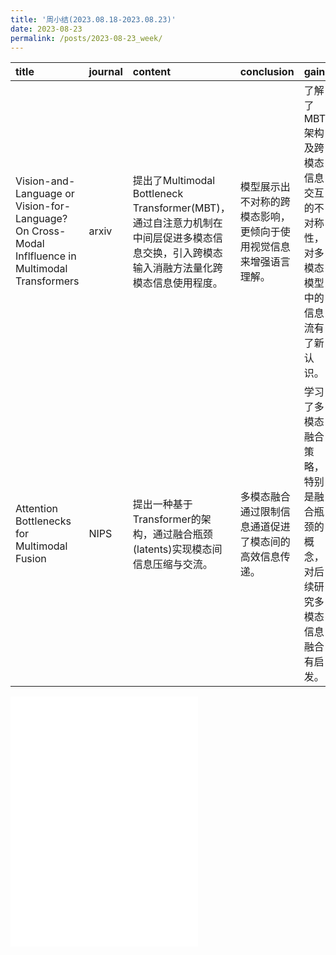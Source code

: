 ```yaml
---
title: '周小结(2023.08.18-2023.08.23)'
date: 2023-08-23
permalink: /posts/2023-08-23_week/
---
```

| title                                                                                             | journal   | content                                                                                                                                  | conclusion                                                         | gain                                                                         |
|:--------------------------------------------------------------------------------------------------|:----------|:-----------------------------------------------------------------------------------------------------------------------------------------|:-------------------------------------------------------------------|:-----------------------------------------------------------------------------|
| Vision-and-Language or Vision-for-Language? On Cross-Modal Inflfluence in Multimodal Transformers | arxiv     | 提出了Multimodal Bottleneck Transformer(MBT)，通过自注意力机制在中间层促进多模态信息交换，引入跨模态输入消融方法量化跨模态信息使用程度。 | 模型展示出不对称的跨模态影响，更倾向于使用视觉信息来增强语言理解。 | 了解了MBT架构及跨模态信息交互的不对称性，对多模态模型中的信息流有了新认识。  |
| Attention Bottlenecks for Multimodal Fusion                                                       | NIPS      | 提出一种基于Transformer的架构，通过融合瓶颈(latents)实现模态间信息压缩与交流。                                                           | 多模态融合通过限制信息通道促进了模态间的高效信息传递。             | 学习了多模态融合策略，特别是融合瓶颈的概念，对后续研究多模态信息融合有启发。 |

<embed src="/files/post/2023-08-23-week.pdf" type="application/pdf" height="400px" />
    